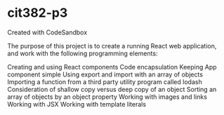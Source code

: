 # cit382-p3
Created with CodeSandbox

The purpose of this project is to create a running React web application, and work with the following programming elements:

Creating and using React components
Code encapsulation
Keeping App component simple
Using export and import with an array of objects
Importing a function from a third party utility program called lodash
Consideration of shallow copy versus deep copy of an object
Sorting an array of objects by an object property
Working with images and links
Working with JSX
Working with template literals
